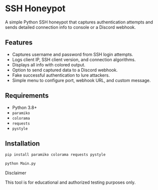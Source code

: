 # SSH Honeypot

A simple Python SSH honeypot that captures authentication attempts and sends detailed connection info to console or a Discord webhook.

## Features

- Captures username and password from SSH login attempts.
- Logs client IP, SSH client version, and connection algorithms.
- Displays all info with colored output.
- Option to send captured data to a Discord webhook.
- Fake successful authentication to lure attackers.
- Simple menu to configure port, webhook URL, and custom message.

## Requirements

- Python 3.8+
- `paramiko`
- `colorama`
- `requests`
- `pystyle`

## Installation

```bash
pip install paramiko colorama requests pystyle
```

```bash
python Main.py
```

Disclaimer

This tool is for educational and authorized testing purposes only.
